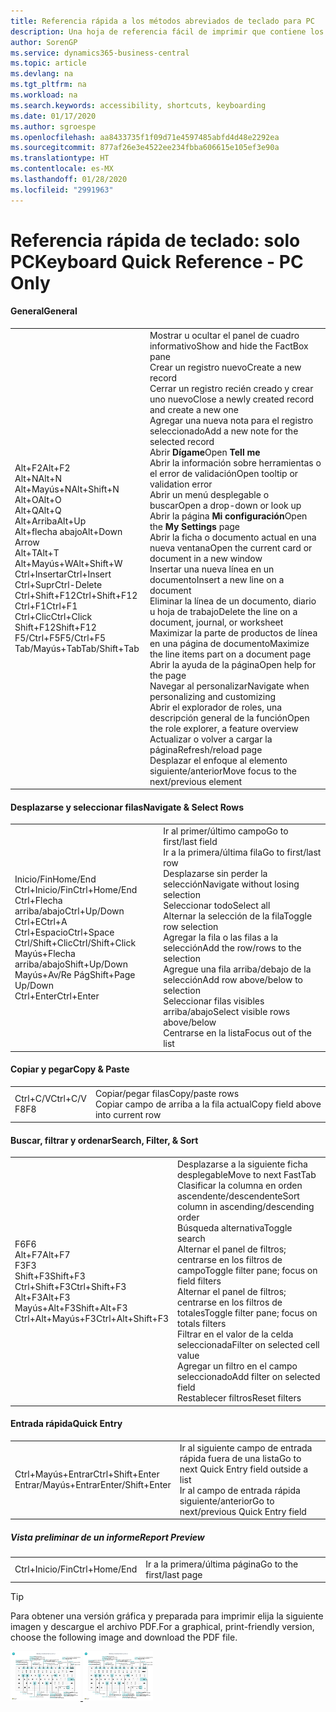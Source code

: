 ```yaml
---
title: Referencia rápida a los métodos abreviados de teclado para PC
description: Una hoja de referencia fácil de imprimir que contiene los métodos abreviados de teclado más populares para usuarios de PC.
author: SorenGP
ms.service: dynamics365-business-central
ms.topic: article
ms.devlang: na
ms.tgt_pltfrm: na
ms.workload: na
ms.search.keywords: accessibility, shortcuts, keyboarding
ms.date: 01/17/2020
ms.author: sgroespe
ms.openlocfilehash: aa8433735f1f09d71e4597485abfd4d48e2292ea
ms.sourcegitcommit: 877af26e3e4522ee234fbba606615e105ef3e90a
ms.translationtype: HT
ms.contentlocale: es-MX
ms.lasthandoff: 01/28/2020
ms.locfileid: "2991963"
---
```

# <a name="keyboard-quick-reference---pc-only"></a><span data-ttu-id="55aba-103">Referencia rápida de teclado: solo PC</span><span class="sxs-lookup"><span data-stu-id="55aba-103">Keyboard Quick Reference - PC Only</span></span>

#### <a name="general"></a><span data-ttu-id="55aba-104">General</span><span class="sxs-lookup"><span data-stu-id="55aba-104">General</span></span>
|||  
|-|-|
|<span data-ttu-id="55aba-105">Alt+F2</span><span class="sxs-lookup"><span data-stu-id="55aba-105">Alt+F2</span></span><br /><span data-ttu-id="55aba-106">Alt+N</span><span class="sxs-lookup"><span data-stu-id="55aba-106">Alt+N</span></span><br /><span data-ttu-id="55aba-107">Alt+Mayús+N</span><span class="sxs-lookup"><span data-stu-id="55aba-107">Alt+Shift+N</span></span><br /><span data-ttu-id="55aba-108">Alt+O</span><span class="sxs-lookup"><span data-stu-id="55aba-108">Alt+O</span></span><br /><span data-ttu-id="55aba-109">Alt+Q</span><span class="sxs-lookup"><span data-stu-id="55aba-109">Alt+Q</span></span><br /><span data-ttu-id="55aba-110">Alt+Arriba</span><span class="sxs-lookup"><span data-stu-id="55aba-110">Alt+Up</span></span><br /><span data-ttu-id="55aba-111">Alt+flecha abajo</span><span class="sxs-lookup"><span data-stu-id="55aba-111">Alt+Down Arrow</span></span><br /><span data-ttu-id="55aba-112">Alt+T</span><span class="sxs-lookup"><span data-stu-id="55aba-112">Alt+T</span></span><br /><span data-ttu-id="55aba-113">Alt+Mayús+W</span><span class="sxs-lookup"><span data-stu-id="55aba-113">Alt+Shift+W</span></span><br /><span data-ttu-id="55aba-114">Ctrl+Insertar</span><span class="sxs-lookup"><span data-stu-id="55aba-114">Ctrl+Insert</span></span><br /><span data-ttu-id="55aba-115">Ctrl+Supr</span><span class="sxs-lookup"><span data-stu-id="55aba-115">Ctrl-Delete</span></span><br /><span data-ttu-id="55aba-116">Ctrl+Shift+F12</span><span class="sxs-lookup"><span data-stu-id="55aba-116">Ctrl+Shift+F12</span></span><br /><span data-ttu-id="55aba-117">Ctrl+F1</span><span class="sxs-lookup"><span data-stu-id="55aba-117">Ctrl+F1</span></span><br /><span data-ttu-id="55aba-118">Ctrl+Clic</span><span class="sxs-lookup"><span data-stu-id="55aba-118">Ctrl+Click</span></span><br /><span data-ttu-id="55aba-119">Shift+F12</span><span class="sxs-lookup"><span data-stu-id="55aba-119">Shift+F12</span></span><br /><span data-ttu-id="55aba-120">F5/Ctrl+F5</span><span class="sxs-lookup"><span data-stu-id="55aba-120">F5/Ctrl+F5</span></span><br /><span data-ttu-id="55aba-121">Tab/Mayús+Tab</span><span class="sxs-lookup"><span data-stu-id="55aba-121">Tab/Shift+Tab</span></span><br />|<span data-ttu-id="55aba-122">Mostrar u ocultar el panel de cuadro informativo</span><span class="sxs-lookup"><span data-stu-id="55aba-122">Show and hide the FactBox pane</span></span><br /><span data-ttu-id="55aba-123">Crear un registro nuevo</span><span class="sxs-lookup"><span data-stu-id="55aba-123">Create a new record</span></span><br /><span data-ttu-id="55aba-124">Cerrar un registro recién creado y crear uno nuevo</span><span class="sxs-lookup"><span data-stu-id="55aba-124">Close a newly created record and create a new one</span></span><br /><span data-ttu-id="55aba-125">Agregar una nueva nota para el registro seleccionado</span><span class="sxs-lookup"><span data-stu-id="55aba-125">Add a new note for the selected record</span></span><br /><span data-ttu-id="55aba-126">Abrir **Dígame**</span><span class="sxs-lookup"><span data-stu-id="55aba-126">Open **Tell me**</span></span><br /><span data-ttu-id="55aba-127">Abrir la información sobre herramientas o el error de validación</span><span class="sxs-lookup"><span data-stu-id="55aba-127">Open tooltip or validation error</span></span><br /><span data-ttu-id="55aba-128">Abrir un menú desplegable o buscar</span><span class="sxs-lookup"><span data-stu-id="55aba-128">Open a drop-down or look up</span></span><br /><span data-ttu-id="55aba-129">Abrir la página **Mi configuración**</span><span class="sxs-lookup"><span data-stu-id="55aba-129">Open the **My Settings** page</span></span><br /><span data-ttu-id="55aba-130">Abrir la ficha o documento actual en una nueva ventana</span><span class="sxs-lookup"><span data-stu-id="55aba-130">Open the current card or document in a new window</span></span><br /><span data-ttu-id="55aba-131">Insertar una nueva línea en un documento</span><span class="sxs-lookup"><span data-stu-id="55aba-131">Insert a new line on a document</span></span><br /><span data-ttu-id="55aba-132">Eliminar la línea de un documento, diario u hoja de trabajo</span><span class="sxs-lookup"><span data-stu-id="55aba-132">Delete the line on a document, journal, or worksheet</span></span><br /><span data-ttu-id="55aba-133">Maximizar la parte de productos de línea en una página de documento</span><span class="sxs-lookup"><span data-stu-id="55aba-133">Maximize the line items part on a document page</span></span><br /><span data-ttu-id="55aba-134">Abrir la ayuda de la página</span><span class="sxs-lookup"><span data-stu-id="55aba-134">Open help for the page</span></span><br /><span data-ttu-id="55aba-135">Navegar al personalizar</span><span class="sxs-lookup"><span data-stu-id="55aba-135">Navigate when personalizing and customizing</span></span><br /><span data-ttu-id="55aba-136">Abrir el explorador de roles, una descripción general de la función</span><span class="sxs-lookup"><span data-stu-id="55aba-136">Open the role explorer, a feature overview</span></span><br /><span data-ttu-id="55aba-137">Actualizar o volver a cargar la página</span><span class="sxs-lookup"><span data-stu-id="55aba-137">Refresh/reload page</span></span><br /><span data-ttu-id="55aba-138">Desplazar el enfoque al elemento siguiente/anterior</span><span class="sxs-lookup"><span data-stu-id="55aba-138">Move focus to the next/previous element</span></span>|

#### <a name="navigate--select-rows"></a><span data-ttu-id="55aba-139">Desplazarse y seleccionar filas</span><span class="sxs-lookup"><span data-stu-id="55aba-139">Navigate & Select Rows</span></span>
|||
|-|-|
|<span data-ttu-id="55aba-140">Inicio/Fin</span><span class="sxs-lookup"><span data-stu-id="55aba-140">Home/End</span></span><br /><span data-ttu-id="55aba-141">Ctrl+Inicio/Fin</span><span class="sxs-lookup"><span data-stu-id="55aba-141">Ctrl+Home/End</span></span> <br /><span data-ttu-id="55aba-142">Ctrl+Flecha arriba/abajo</span><span class="sxs-lookup"><span data-stu-id="55aba-142">Ctrl+Up/Down</span></span><br /><span data-ttu-id="55aba-143">Ctrl+E</span><span class="sxs-lookup"><span data-stu-id="55aba-143">Ctrl+A</span></span> <br /><span data-ttu-id="55aba-144">Ctrl+Espacio</span><span class="sxs-lookup"><span data-stu-id="55aba-144">Ctrl+Space</span></span><br /><span data-ttu-id="55aba-145">Ctrl/Shift+Clic</span><span class="sxs-lookup"><span data-stu-id="55aba-145">Ctrl/Shift+Click</span></span><br /><span data-ttu-id="55aba-146">Mayús+Flecha arriba/abajo</span><span class="sxs-lookup"><span data-stu-id="55aba-146">Shift+Up/Down</span></span><br /><span data-ttu-id="55aba-147">Mayús+Av/Re Pág</span><span class="sxs-lookup"><span data-stu-id="55aba-147">Shift+Page Up/Down</span></span><br /><span data-ttu-id="55aba-148">Ctrl+Enter</span><span class="sxs-lookup"><span data-stu-id="55aba-148">Ctrl+Enter</span></span>|<span data-ttu-id="55aba-149">Ir al primer/último campo</span><span class="sxs-lookup"><span data-stu-id="55aba-149">Go to first/last field</span></span><br /><span data-ttu-id="55aba-150">Ir a la primera/última fila</span><span class="sxs-lookup"><span data-stu-id="55aba-150">Go to first/last row</span></span><br /><span data-ttu-id="55aba-151">Desplazarse sin perder la selección</span><span class="sxs-lookup"><span data-stu-id="55aba-151">Navigate without losing selection</span></span><br /><span data-ttu-id="55aba-152">Seleccionar todo</span><span class="sxs-lookup"><span data-stu-id="55aba-152">Select all</span></span><br /><span data-ttu-id="55aba-153">Alternar la selección de la fila</span><span class="sxs-lookup"><span data-stu-id="55aba-153">Toggle row selection</span></span><br /> <span data-ttu-id="55aba-154">Agregar la fila o las filas a la selección</span><span class="sxs-lookup"><span data-stu-id="55aba-154">Add the row/rows to the selection</span></span><br /><span data-ttu-id="55aba-155">Agregue una fila arriba/debajo de la selección</span><span class="sxs-lookup"><span data-stu-id="55aba-155">Add row above/below to selection</span></span><br /><span data-ttu-id="55aba-156">Seleccionar filas visibles arriba/abajo</span><span class="sxs-lookup"><span data-stu-id="55aba-156">Select visible rows above/below</span></span> <br /><span data-ttu-id="55aba-157">Centrarse en la lista</span><span class="sxs-lookup"><span data-stu-id="55aba-157">Focus out of the list</span></span>|

#### <a name="copy--paste"></a><span data-ttu-id="55aba-158">Copiar y pegar</span><span class="sxs-lookup"><span data-stu-id="55aba-158">Copy & Paste</span></span>
|||
|-|-|
|<span data-ttu-id="55aba-159">Ctrl+C/V</span><span class="sxs-lookup"><span data-stu-id="55aba-159">Ctrl+C/V</span></span><br /><span data-ttu-id="55aba-160">F8</span><span class="sxs-lookup"><span data-stu-id="55aba-160">F8</span></span>|<span data-ttu-id="55aba-161">Copiar/pegar filas</span><span class="sxs-lookup"><span data-stu-id="55aba-161">Copy/paste rows</span></span><br /><span data-ttu-id="55aba-162">Copiar campo de arriba a la fila actual</span><span class="sxs-lookup"><span data-stu-id="55aba-162">Copy field above into current row</span></span>|

#### <a name="search-filter--sort"></a><span data-ttu-id="55aba-163">Buscar, filtrar y ordenar</span><span class="sxs-lookup"><span data-stu-id="55aba-163">Search, Filter, & Sort</span></span>
|||
|-|-|
|<span data-ttu-id="55aba-164">F6</span><span class="sxs-lookup"><span data-stu-id="55aba-164">F6</span></span><br /><span data-ttu-id="55aba-165">Alt+F7</span><span class="sxs-lookup"><span data-stu-id="55aba-165">Alt+F7</span></span><br /><span data-ttu-id="55aba-166">F3</span><span class="sxs-lookup"><span data-stu-id="55aba-166">F3</span></span><br /><span data-ttu-id="55aba-167">Shift+F3</span><span class="sxs-lookup"><span data-stu-id="55aba-167">Shift+F3</span></span><br /><span data-ttu-id="55aba-168">Ctrl+Shift+F3</span><span class="sxs-lookup"><span data-stu-id="55aba-168">Ctrl+Shift+F3</span></span><br /><span data-ttu-id="55aba-169">Alt+F3</span><span class="sxs-lookup"><span data-stu-id="55aba-169">Alt+F3</span></span><br /><span data-ttu-id="55aba-170">Mayús+Alt+F3</span><span class="sxs-lookup"><span data-stu-id="55aba-170">Shift+Alt+F3</span></span><br /><span data-ttu-id="55aba-171">Ctrl+Alt+Mayús+F3</span><span class="sxs-lookup"><span data-stu-id="55aba-171">Ctrl+Alt+Shift+F3</span></span>|<span data-ttu-id="55aba-172">Desplazarse a la siguiente ficha desplegable</span><span class="sxs-lookup"><span data-stu-id="55aba-172">Move to next FastTab</span></span><br /><span data-ttu-id="55aba-173">Clasificar la columna en orden ascendente/descendente</span><span class="sxs-lookup"><span data-stu-id="55aba-173">Sort column in ascending/descending order</span></span><br /><span data-ttu-id="55aba-174">Búsqueda alternativa</span><span class="sxs-lookup"><span data-stu-id="55aba-174">Toggle search</span></span><br /><span data-ttu-id="55aba-175">Alternar el panel de filtros; centrarse en los filtros de campo</span><span class="sxs-lookup"><span data-stu-id="55aba-175">Toggle filter pane; focus on field filters</span></span><br /><span data-ttu-id="55aba-176">Alternar el panel de filtros; centrarse en los filtros de totales</span><span class="sxs-lookup"><span data-stu-id="55aba-176">Toggle filter pane; focus on totals filters</span></span><br /><span data-ttu-id="55aba-177">Filtrar en el valor de la celda seleccionada</span><span class="sxs-lookup"><span data-stu-id="55aba-177">Filter on selected cell value</span></span><br /><span data-ttu-id="55aba-178">Agregar un filtro en el campo seleccionado</span><span class="sxs-lookup"><span data-stu-id="55aba-178">Add filter on selected field</span></span><br /><span data-ttu-id="55aba-179">Restablecer filtros</span><span class="sxs-lookup"><span data-stu-id="55aba-179">Reset filters</span></span>|

#### <a name="quick-entry"></a><span data-ttu-id="55aba-180">Entrada rápida</span><span class="sxs-lookup"><span data-stu-id="55aba-180">Quick Entry</span></span>
|||
|-|-|
|<span data-ttu-id="55aba-181">Ctrl+Mayús+Entrar</span><span class="sxs-lookup"><span data-stu-id="55aba-181">Ctrl+Shift+Enter</span></span><br /><span data-ttu-id="55aba-182">Entrar/Mayús+Entrar</span><span class="sxs-lookup"><span data-stu-id="55aba-182">Enter/Shift+Enter</span></span>|<span data-ttu-id="55aba-183">Ir al siguiente campo de entrada rápida fuera de una lista</span><span class="sxs-lookup"><span data-stu-id="55aba-183">Go to next Quick Entry field outside a list</span></span><br /><span data-ttu-id="55aba-184">Ir al campo de entrada rápida siguiente/anterior</span><span class="sxs-lookup"><span data-stu-id="55aba-184">Go to next/previous Quick Entry field</span></span>|


##### <a name="report-preview"></a><span data-ttu-id="55aba-185">Vista preliminar de un informe</span><span class="sxs-lookup"><span data-stu-id="55aba-185">Report Preview</span></span>
|||
|-|-|
|<span data-ttu-id="55aba-186">Ctrl+Inicio/Fin</span><span class="sxs-lookup"><span data-stu-id="55aba-186">Ctrl+Home/End</span></span>|<span data-ttu-id="55aba-187">Ir a la primera/última página</span><span class="sxs-lookup"><span data-stu-id="55aba-187">Go to the first/last page</span></span>|

> [!TIP]
> <span data-ttu-id="55aba-188">Para obtener una versión gráfica y preparada para imprimir elija la siguiente imagen y descargue el archivo PDF.</span><span class="sxs-lookup"><span data-stu-id="55aba-188">For a graphical, print-friendly version, choose the following image and download the PDF file.</span></span>
>
> <span data-ttu-id="55aba-189">[ ![](media/keyboard_shortcut_inline.png) ](media/keyboard_shortcuts.pdf)</span><span class="sxs-lookup"><span data-stu-id="55aba-189">[ ![](media/keyboard_shortcut_inline.png) ](media/keyboard_shortcuts.pdf)</span></span>
